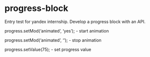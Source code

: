 # progress-block
Entry test for yandex internship. Develop a progress block with an API.

progress.setMod(‘animated’, ‘yes’); - start animation

progress.setMod(‘animated’, ‘’); - stop animation

progress.setValue(75); - set progress value
